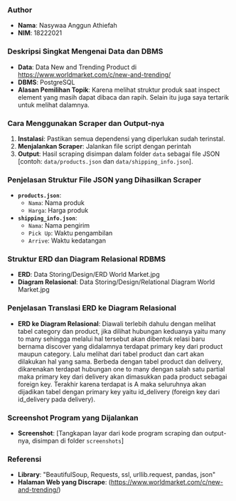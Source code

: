

### **Author**
- **Nama**: Nasywaa Anggun Athiefah
- **NIM**: 18222021

### **Deskripsi Singkat Mengenai Data dan DBMS**
- **Data**: Data New and Trending Product di https://www.worldmarket.com/c/new-and-trending/
- **DBMS**: PostgreSQL
- **Alasan Pemilihan Topik**: Karena melihat struktur produk saat inspect element yang masih dapat dibaca dan rapih. Selain itu juga saya tertarik untuk melihat dalamnya.

### **Cara Menggunakan Scraper dan Output-nya**
1. **Instalasi**: Pastikan semua dependensi yang diperlukan sudah terinstal.
2. **Menjalankan Scraper**: Jalankan file script dengan perintah
3. **Output**: Hasil scraping disimpan dalam folder `data` sebagai file JSON [contoh: `data/products.json` dan `data/shipping_info.json`].

### **Penjelasan Struktur File JSON yang Dihasilkan Scraper**
- **`products.json`**:
  - `Nama`: Nama produk
  - `Harga`: Harga produk
- **`shipping_info.json`**:
  - `Nama`: Nama pengirim
  - `Pick Up`: Waktu pengambilan
  - `Arrive`: Waktu kedatangan

### **Struktur ERD dan Diagram Relasional RDBMS**
- **ERD**: Data Storing/Design/ERD World Market.jpg
- **Diagram Relasional**: Data Storing/Design/Relational Diagram World Market.jpg

### **Penjelasan Translasi ERD ke Diagram Relasional**
- **ERD ke Diagram Relasional**: Diawali terlebih dahulu dengan melihat tabel category dan product, jika dilihat hubungan keduanya yaitu many to many sehingga melalui hal tersebut akan dibentuk relasi baru bernama discover yang didalamnya terdapat primary key dari product maupun category. Lalu melihat dari tabel product dan cart akan dilakukan hal yang sama. Berbeda dengan tabel product dan delivery, dikarenakan terdapat hubungan one to many dengan salah satu partial maka primary key dari delivery akan dimasukkan pada product sebagai foreign key. Terakhir karena terdapat is A maka seluruhnya akan dijadikan tabel dengan primary key yaitu id_delivery (foreign key dari id_delivery pada delivery).

### **Screenshot Program yang Dijalankan**
- **Screenshot**: [Tangkapan layar dari kode program scraping dan output-nya, disimpan di folder `screenshots`]

### **Referensi**
- **Library**: "BeautifulSoup, Requests, ssl, urllib.request, pandas, json"
- **Halaman Web yang Discrape**: (https://www.worldmarket.com/c/new-and-trending/)
